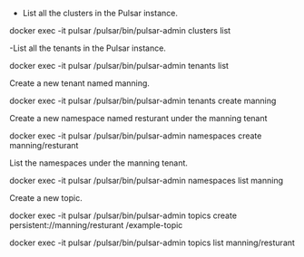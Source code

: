 - List all the clusters in the Pulsar instance.​

docker exec -it pulsar /pulsar/bin/pulsar-admin clusters list​

 -List all the tenants in the Pulsar instance.​

docker exec -it pulsar /pulsar/bin/pulsar-admin tenants list​

Create a new tenant named manning.​

docker exec -it pulsar /pulsar/bin/pulsar-admin tenants create manning​

Create a new namespace named resturant under the manning tenant​

docker exec -it pulsar /pulsar/bin/pulsar-admin namespaces create manning/resturant ​

List the namespaces under the manning tenant.​

docker exec -it pulsar /pulsar/bin/pulsar-admin namespaces list manning ​

Create a new topic.​

docker exec -it pulsar /pulsar/bin/pulsar-admin topics create persistent://manning/resturant /example-topic​

docker exec -it pulsar /pulsar/bin/pulsar-admin topics list manning/resturant 
